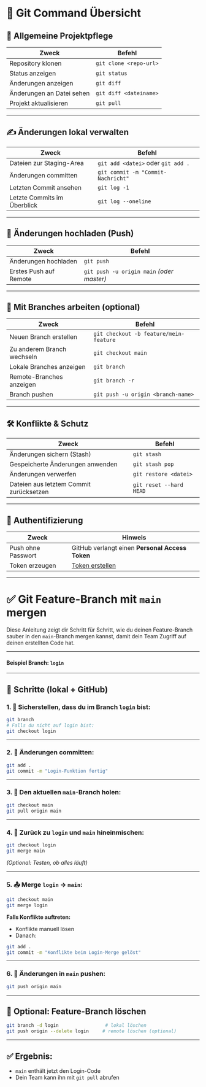 # 🧩 Git Command Übersicht

## 🔁 Allgemeine Projektpflege

| Zweck| Befehl|
|-----------------------------|--------------------------------------------------|
| Repository klonen           | `git clone <repo-url>`                          |
| Status anzeigen             | `git status`                                    |
| Änderungen anzeigen         | `git diff`                                      |
| Änderungen an Datei sehen   | `git diff <dateiname>`                          |
| Projekt aktualisieren       | `git pull`                                      |

---

## ✍️ Änderungen lokal verwalten

| Zweck                        | Befehl                                           |
|-----------------------------|--------------------------------------------------|
| Dateien zur Staging-Area    | `git add <datei>` oder `git add .`              |
| Änderungen committen        | `git commit -m "Commit-Nachricht"`              |
| Letzten Commit ansehen      | `git log -1`                                     |
| Letzte Commits im Überblick | `git log --oneline`                              |

---

## 🚀 Änderungen hochladen (Push)

| Zweck                        | Befehl                                           |
|-----------------------------|--------------------------------------------------|
| Änderungen hochladen        | `git push`                                      |
| Erstes Push auf Remote      | `git push -u origin main` *(oder master)*       |

---

## 🌱 Mit Branches arbeiten (optional)

| Zweck                        | Befehl                                           |
|-----------------------------|--------------------------------------------------|
| Neuen Branch erstellen      | `git checkout -b feature/mein-feature`          |
| Zu anderem Branch wechseln  | `git checkout main`                             |
| Lokale Branches anzeigen    | `git branch`                                    |
| Remote-Branches anzeigen    | `git branch -r`                                 |
| Branch pushen               | `git push -u origin <branch-name>`              |

---

## 🛠️ Konflikte & Schutz

| Zweck                        | Befehl                                           |
|-----------------------------|--------------------------------------------------|
| Änderungen sichern (Stash)  | `git stash`                                     |
| Gespeicherte Änderungen anwenden | `git stash pop`                           |
| Änderungen verwerfen        | `git restore <datei>`                           |
| Dateien aus letztem Commit zurücksetzen | `git reset --hard HEAD`            |

---

## 🔐 Authentifizierung

| Zweck                        | Hinweis                                          |
|-----------------------------|--------------------------------------------------|
| Push ohne Passwort          | GitHub verlangt einen **Personal Access Token** |
| Token erzeugen              | [Token erstellen](https://github.com/settings/tokens) |

---   


# ✅ Git Feature-Branch mit `main` mergen

Diese Anleitung zeigt dir Schritt für Schritt, wie du deinen Feature-Branch sauber in den `main`-Branch mergen kannst, damit dein Team Zugriff auf deinen erstellten Code hat.

---

#### Beispiel Branch: `login`

---

## 🧭 Schritte (lokal + GitHub)

### 1. 📍 Sicherstellen, dass du im Branch `login` bist:

```bash
git branch
# Falls du nicht auf login bist:
git checkout login
```

---

### 2. 💾 Änderungen committen:

```bash
git add .
git commit -m "Login-Funktion fertig"
```

---

### 3. 🔄 Den aktuellen `main`-Branch holen:

```bash
git checkout main
git pull origin main
```

---

### 4. 🔀 Zurück zu `login` und `main` hineinmischen:

```bash
git checkout login
git merge main
```

*(Optional: Testen, ob alles läuft)*

---

### 5. 📤 Merge `login` → `main`:

```bash
git checkout main
git merge login
```

**Falls Konflikte auftreten:**
- Konflikte manuell lösen
- Danach:

```bash
git add .
git commit -m "Konflikte beim Login-Merge gelöst"
```

---

### 6. 🚀 Änderungen in `main` pushen:

```bash
git push origin main
```

---

## 🧹 Optional: Feature-Branch löschen

```bash
git branch -d login                 # lokal löschen
git push origin --delete login     # remote löschen (optional)
```

---

## ✅ Ergebnis:
- `main` enthält jetzt den Login-Code
- Dein Team kann ihn mit `git pull` abrufen

